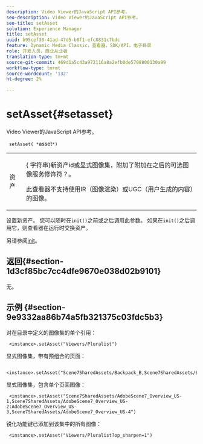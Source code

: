 ```yaml
---
description: Video Viewer的JavaScript API参考。
seo-description: Video Viewer的JavaScript API参考。
seo-title: setAsset
solution: Experience Manager
title: setAsset
uuid: b95cef30-41ad-47d5-b0f1-efc8831c7bdc
feature: Dynamic Media Classic，查看器，SDK/API，电子目录
role: 开发人员，商业从业者
translation-type: tm+mt
source-git-commit: 469d1a5c43a972116a8a2efb0de5708800130a99
workflow-type: tm+mt
source-wordcount: '132'
ht-degree: 2%

---
```



# setAsset{#setasset}

Video Viewer的JavaScript API参考。

` setAsset( *`asset`*)`

<table id="table_896DFF34A68A403DB93A6D597461A573"> 
 <tbody> 
  <tr> 
   <td colname="col1"> <p> <span class="codeph"> <span class="varname"> 资产  </span> </span> </p> </td> 
   <td colname="col2"> <p>{ <span class="codeph">字符串</span>}新资产id或显式图像集，附加了附加在<span class="codeph">之后的可选图像服务修饰符？</span>。 </p> <p> 此查看器不支持使用IR（图像渲染）或UGC（用户生成的内容）的图像。 </p> </td> 
  </tr> 
 </tbody> 
</table>

设置新资产。 您可以随时在`init()`之前或之后调用此参数。 如果在`init()`之后调用它，则查看器在运行时交换资产。

另请参阅[init](../../../c-html5-s7-aem-asset-viewers/c-html5-20-ecatalog-viewer-about/c-html5-20-ecatalog-viewer-javascriptapiref/r-html5-ecatalog-viewer-20-javascriptapiref-init.md#reference-aee94dd92a28410784f7a1792e28683b)。

## 返回{#section-1d3cf85bc7cc4dfe9670e038d02b9101}

无。

## 示例 {#section-9e9332aa86b74a5fb321375c03fdc5b3}

对在目录中定义的图像集的单个引用：

```
 <instance>.setAsset("Viewers/Pluralist")
```

显式图像集，带有预组合的页面：

```
 <instance>.setAsset("Scene7SharedAssets/Backpack_B,Scene7SharedAssets/Backpack_C,Scene7SharedAssets/Backpack_H,Scene7SharedAssets/Backpack_J")
```

显式图像集，包含单个页面图像：

```
 <instance>.setAsset("Scene7SharedAssets/AdobeScene7_Overview_US-1,Scene7SharedAssets/AdobeScene7_Overview_US-2:AdobeScene7_Overview_US-3,Scene7SharedAssets/AdobeScene7_Overview_US-4")
```

锐化功能键已添加到该集中的所有图像：

```
 <instance>.setAsset("Viewers/Pluralist?op_sharpen=1")
```

